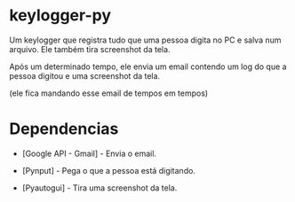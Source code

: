 # keylogger-py
Um keylogger que registra tudo que uma pessoa digita no PC e salva num arquivo. Ele também tira screenshot da tela.

Após um determinado tempo, ele envia um email contendo um log do que a pessoa digitou e uma screenshot da tela.

(ele fica mandando esse email de tempos em tempos)

# Dependencias
- [Google API - Gmail] - Envia o email.
 
- [Pynput] - Pega o que a pessoa está digitando.
 
- [Pyautogui] - Tira uma screenshot da tela.
